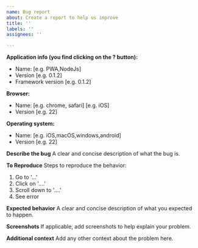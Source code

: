 ```yaml
---
name: Bug report
about: Create a report to help us improve
title: ''
labels: ''
assignees: ''

---
```

**Application info (you find clicking on the ? button):**
 - Name: [e.g. PWA,NodeJs]
 - Version [e.g. 0.1.2]
 - Framework version [e.g. 0.1.2]

**Browser:**
 - Name: [e.g. chrome, safari] [e.g. iOS]
 - Version [e.g. 22]

**Operating system:**
 - Name: [e.g. iOS,macOS,windows,android]
 - Version [e.g. 22]


**Describe the bug**
A clear and concise description of what the bug is.

**To Reproduce**
Steps to reproduce the behavior:
1. Go to '...'
2. Click on '....'
3. Scroll down to '....'
4. See error

**Expected behavior**
A clear and concise description of what you expected to happen.

**Screenshots**
If applicable, add screenshots to help explain your problem.

**Additional context**
Add any other context about the problem here.
